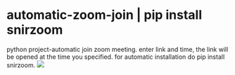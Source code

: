 # automatic-zoom-join | pip install snirzoom
python project-automatic join zoom meeting. enter link and time, the link will be opened at the time you specified.
for automatic installation do pip install snirzoom.
![](https://i.postimg.cc/x1PLrmMh/Screenshot-16.png)
